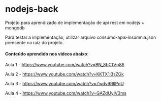 # nodejs-back

Projeto para aprendizado de implementação de api rest em nodejs + mongodb

Para testar a implementação, utilizar arquivo consumo-apis-insomnia.json prensente na raiz do projeto.

#### Conteúdo aprendido nos videos abaixo:

Aula 1 - https://www.youtube.com/watch?v=BN_8bCfVp88

Aula 2 - https://www.youtube.com/watch?v=KKTX1l3sZGk

Aula 3 - https://www.youtube.com/watch?v=Zwdv9RllPqU

Aula 4 - https://www.youtube.com/watch?v=GAZdUyIV3ms
